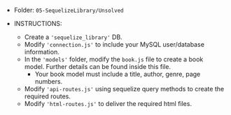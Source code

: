 * Folder: `05-SequelizeLibrary/Unsolved`

* INSTRUCTIONS:

  * Create a `'sequelize_library'` DB.
  * Modify `'connection.js'` to include your MySQL user/database information.
  * In the `'models'` folder, modify the `book.js` file to create a book model. Further details can be found inside this file.
    * Your book model must include a title, author, genre, page numbers.
  * Modify `'api-routes.js'` using sequelize query methods to create the required routes.
  * Modify `'html-routes.js'` to deliver the required html files.
